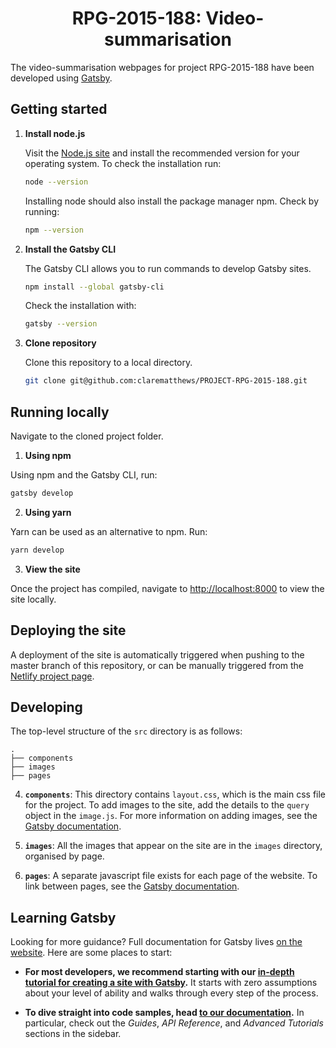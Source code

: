 <h1 align="center">
  RPG-2015-188: Video-summarisation
</h1>

The video-summarisation webpages for project RPG-2015-188 have been developed using [Gatsby](https://www.gatsbyjs.org/docs/).

## Getting started

1.  **Install node.js**

    Visit the [Node.js site](https://nodejs.org/en/) and install the recommended version for your operating system. To check the installation run:

    ```sh
    node --version
    ```

    Installing node should also install the package manager npm. Check by running:

    ```sh
    npm --version
    ```

2.  **Install the Gatsby CLI**

    The Gatsby CLI allows you to run commands to develop Gatsby sites.

    ```sh
    npm install --global gatsby-cli
    ```

    Check the installation with:

    ```sh
    gatsby --version
    ```

3.  **Clone repository**

    Clone this repository to a local directory.

    ```sh
    git clone git@github.com:clarematthews/PROJECT-RPG-2015-188.git
    ```

## Running locally

Navigate to the cloned project folder.

1.  **Using npm**

Using npm and the Gatsby CLI, run:

```sh
gatsby develop
```

2.  **Using yarn**

Yarn can be used as an alternative to npm. Run:

```sh
yarn develop
```

3.  **View the site**

Once the project has compiled, navigate to [http://localhost:8000](http://localhost:8000) to view the site locally.

## Deploying the site

A deployment of the site is automatically triggered when pushing to the master branch of this repository, or can be manually triggered from the [Netlify project page](https://app.netlify.com/sites/project-rpg-2015-188/overview).

## Developing

The top-level structure of the `src` directory is as follows:

    .
    ├── components
    ├── images
    ├── pages

4.  **`components`**: This directory contains `layout.css`, which is the main css file for the project. To add images to the site, add the details to the `query` object in the `image.js`. For more information on adding images, see the [Gatsby documentation](https://gatsby.app/gatsby-image).

5.  **`images`**: All the images that appear on the site are in the `images` directory, organised by page.

6.  **`pages`**: A separate javascript file exists for each page of the website. To link between pages, see the [Gatsby documentation](https://www.gatsbyjs.org/docs/gatsby-link/).

## Learning Gatsby

Looking for more guidance? Full documentation for Gatsby lives [on the website](https://www.gatsbyjs.org/). Here are some places to start:

- **For most developers, we recommend starting with our [in-depth tutorial for creating a site with Gatsby](https://www.gatsbyjs.org/tutorial/).** It starts with zero assumptions about your level of ability and walks through every step of the process.

- **To dive straight into code samples, head [to our documentation](https://www.gatsbyjs.org/docs/).** In particular, check out the _Guides_, _API Reference_, and _Advanced Tutorials_ sections in the sidebar.
